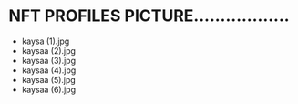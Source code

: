 # NFT PROFILES PICTURE..................
- kaysa (1).jpg
- kaysaa (2).jpg
- kaysaa (3).jpg
- kaysaa (4).jpg
- kaysaa (5).jpg
- kaysaa (6).jpg
